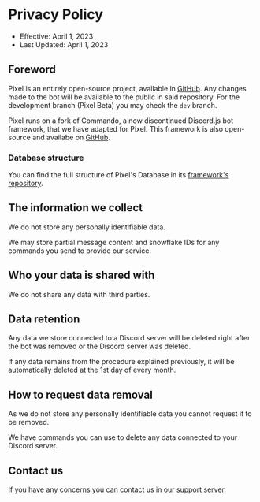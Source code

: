 # Privacy Policy

- Effective: April 1, 2023
- Last Updated: April 1, 2023

## Foreword

Pixel is an entirely open-source project, available in [GitHub](https://github.com/Pixoll/pixel-bot). Any changes made to the bot will be available to the public in said repository. For the development branch (Pixel Beta) you may check the `dev` branch.

Pixel runs on a fork of Commando, a now discontinued Discord.js bot framework, that we have adapted for Pixel. This framework is also open-source and availabe on [GitHub](https://github.com/Pixoll/pixoll-commando).

### Database structure

You can find the full structure of Pixel's Database in its [framework's repository](https://github.com/Pixoll/pixoll-commando/tree/main/src/database/Schemas]).

## The information we collect

We do not store any personally identifiable data.

We may store partial message content and snowflake IDs for any commands you send to provide our service.

## Who your data is shared with

We do not share any data with third parties.

## Data retention

Any data we store connected to a Discord server will be deleted right after the bot was removed or the Discord server was deleted.

If any data remains from the procedure explained previously, it will be automatically deleted at the 1st day of every month.

## How to request data removal

As we do not store any personally identifiable data you cannot request it to be removed.

We have commands you can use to delete any data connected to your Discord server.

## Contact us

If you have any concerns you can contact us in our [support server](https://discord.gg/Pc9pAHf3GU).
